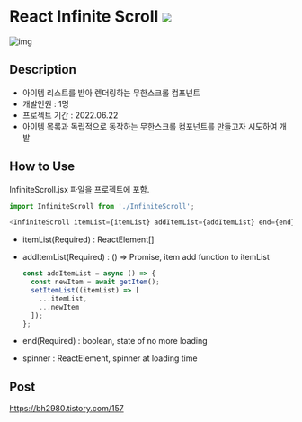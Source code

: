 # React Infinite Scroll  <img src="https://img.shields.io/badge/React-61DAFB?style=round&logo=React&logoColor=white">

![img](https://user-images.githubusercontent.com/74360958/174838337-7ac050f5-836e-4672-b27e-ac2092699a81.gif)

## Description
* 아이템 리스트를 받아 렌더링하는 무한스크롤 컴포넌트
* 개발인원 : 1명
* 프로젝트 기간 : 2022.06.22
* 아이템 목록과 독립적으로 동작하는 무한스크롤 컴포넌트를 만들고자 시도하여 개발

## How to Use

InfiniteScroll.jsx 파일을 프로젝트에 포함.

```javascript
import InfiniteScroll from './InfiniteScroll';

<InfiniteScroll itemList={itemList} addItemList={addItemList} end={end} spinner={spinner} />
```

* itemList(Required) : ReactElement[] 
* addItemList(Required) : () => Promise<void>, item add function to itemList
  
  ```javascript
  const addItemList = async () => {
    const newItem = await getItem();
    setItemList((itemList) => [
      ...itemList,
      ...newItem
    ]);
  };
  ```
* end(Required) : boolean, state of no more loading
* spinner : ReactElement, spinner at loading time
  
## Post
https://bh2980.tistory.com/157

